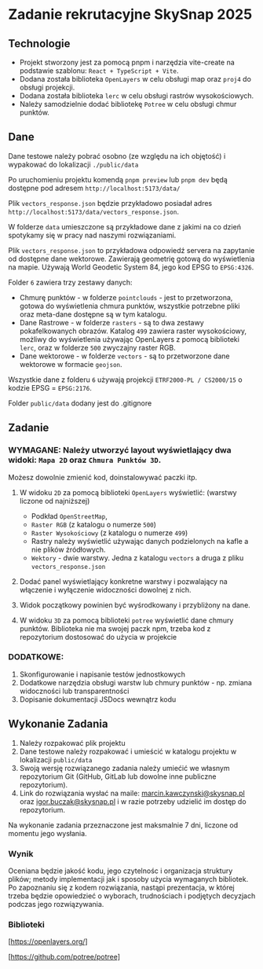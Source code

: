 # Zadanie rekrutacyjne SkySnap 2025

## Technologie
- Projekt stworzony jest za pomocą pnpm i narzędzia vite-create na podstawie szablonu: `React + TypeScript + Vite`.
- Dodana została biblioteka `OpenLayers` w celu obsługi map oraz `proj4` do obsługi projekcji.
- Dodana została biblioteka `lerc` w celu obsługi rastrów wysokościowych.
- Należy samodzielnie dodać bibliotekę `Potree` w celu obsługi chmur punktów.

## Dane

Dane testowe należy pobrać osobno (ze względu na ich objętość) i wypakować do lokalizacji `./public/data`

Po uruchomieniu projektu komendą `pnpm preview` lub `pnpm dev` będą dostępne pod adresem `http://localhost:5173/data/` 

Plik `vectors_response.json` będzie przykładowo posiadał adres `http://localhost:5173/data/vectors_response.json`.

W folderze `data` umieszczone są przykładowe dane z jakimi na co dzień spotykamy się w pracy nad naszymi rozwiązaniami.

Plik `vectors_response.json` to przykładowa odpowiedź servera na zapytanie od dostępne dane wektorowe. Zawierają geometrię gotową do wyświetlenia na mapie. Używają World Geodetic System 84, jego kod EPSG to `EPSG:4326`.

Folder `6` zawiera trzy zestawy danych:
- Chmurę punktów - w folderze `pointclouds` - jest to przetworzona, gotowa do wyświetlenia chmura punktów, wszystkie potrzebne pliki oraz meta-dane dostępne są w tym katalogu.
- Dane Rastrowe - w folderze `rasters` - są to dwa zestawy pokafelkowanych obrazów. Katalog `499` zawiera raster wysokościowy, możliwy do wyświetlenia używając OpenLayers z pomocą biblioteki `lerc`, oraz w folderze `500` zwyczajny raster RGB.
- Dane wektorowe - w folderze `vectors` - są to przetworzone dane wektorowe w formacie `geojson`.

Wszystkie dane z folderu `6` używają projekcji `ETRF2000-PL / CS2000/15` o kodzie EPSG = `EPSG:2176`.

Folder `public/data` dodany jest do .gitignore

## Zadanie

### WYMAGANE: Należy utworzyć layout wyświetlający dwa widoki: `Mapa 2D` oraz `Chmura Punktów 3D`.

Możesz dowolnie zmienić kod, doinstalowywać paczki itp. 

1. W widoku `2D` za pomocą biblioteki `OpenLayers` wyświetlić: (warstwy liczone od najniższej)
    - Podkład `OpenStreetMap`,
    - `Raster RGB` (z katalogu o numerze `500`)
    - `Raster Wysokościowy` (z katalogu o numerze `499`)
    - Rastry należy wyświetlić używając danych podzielonych na kafle a nie plików źródłowych.
    - `Wektory` - dwie warstwy. Jedna z katalogu `vectors` a druga z pliku `vectors_response.json`

2. Dodać panel wyświetlający konkretne warstwy i pozwalający na włączenie i wyłączenie widoczności dowolnej z nich.

3. Widok początkowy powinien być wyśrodkowany i przybliżony na dane.

4. W widoku `3D` za pomocą biblioteki `potree` wyświetlić dane chmury punktów. Biblioteka nie ma swojej paczk npm,
trzeba kod z repozytorium dostosować do użycia w projekcie

### DODATKOWE:

1. Skonfigurowanie i napisanie testów jednostkowych
2. Dodatkowe narzędzia obsługi warstw lub chmury punktów - np. zmiana widoczności lub transparentności
3. Dopisanie dokumentacji JSDocs wewnątrz kodu

## Wykonanie Zadania

1. Należy rozpakować plik projektu
2. Dane testowe należy rozpakować i umieścić w katalogu projektu w lokalizacji `public/data`
3. Swoją wersję rozwiązanego zadania należy umiećić we własnym repozytorium Git (GitHub, GitLab lub dowolne inne publiczne repozytorium).
4. Link do rozwiązania wysłać na maile: marcin.kawczynski@skysnap.pl oraz igor.buczak@skysnap.pl i w razie potrzeby udzielić im dostęp do repozytorium.

Na wykonanie zadania przeznaczone jest maksmalnie 7 dni, liczone od momentu jego wysłania.

### Wynik

Oceniana będzie jakość kodu, jego czytelnośc i organizacja struktury plików; metody implementacji jak i sposoby użycia wymaganych bibliotek.
Po zapoznaniu się z kodem rozwiązania, nastąpi prezentacja, w której trzeba będzie opowiedzieć o wyborach, trudnościach i podjętych decyzjach podczas jego rozwiązywania.

### Biblioteki

[https://openlayers.org/]

[https://github.com/potree/potree]
